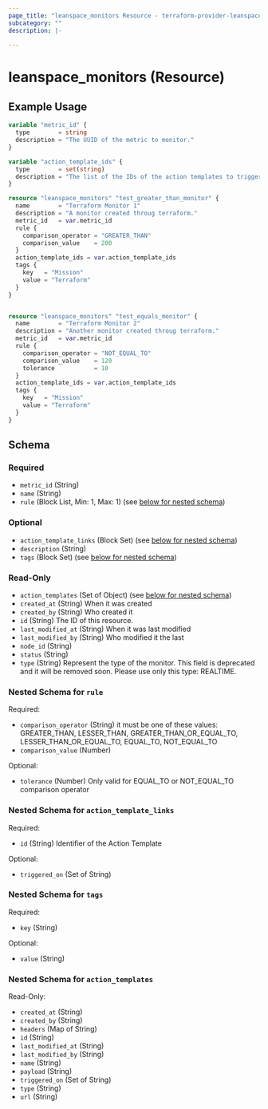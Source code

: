 ```yaml
---
page_title: "leanspace_monitors Resource - terraform-provider-leanspace"
subcategory: ""
description: |-
  
---
```


# leanspace_monitors (Resource)



## Example Usage

```terraform
variable "metric_id" {
  type        = string
  description = "The UUID of the metric to monitor."
}

variable "action_template_ids" {
  type        = set(string)
  description = "The list of the IDs of the action templates to trigger with these monitors."
}

resource "leanspace_monitors" "test_greater_than_monitor" {
  name        = "Terraform Monitor 1"
  description = "A monitor created throug terraform."
  metric_id   = var.metric_id
  rule {
    comparison_operator = "GREATER_THAN"
    comparison_value    = 200
  }
  action_template_ids = var.action_template_ids
  tags {
    key   = "Mission"
    value = "Terraform"
  }
}


resource "leanspace_monitors" "test_equals_monitor" {
  name        = "Terraform Monitor 2"
  description = "Another monitor created throug terraform."
  metric_id   = var.metric_id
  rule {
    comparison_operator = "NOT_EQUAL_TO"
    comparison_value    = 120
    tolerance           = 10
  }
  action_template_ids = var.action_template_ids
  tags {
    key   = "Mission"
    value = "Terraform"
  }
}
```

<!-- schema generated by tfplugindocs -->
## Schema

### Required

- `metric_id` (String)
- `name` (String)
- `rule` (Block List, Min: 1, Max: 1) (see [below for nested schema](#nestedblock--rule))

### Optional

- `action_template_links` (Block Set) (see [below for nested schema](#nestedblock--action_template_links))
- `description` (String)
- `tags` (Block Set) (see [below for nested schema](#nestedblock--tags))

### Read-Only

- `action_templates` (Set of Object) (see [below for nested schema](#nestedatt--action_templates))
- `created_at` (String) When it was created
- `created_by` (String) Who created it
- `id` (String) The ID of this resource.
- `last_modified_at` (String) When it was last modified
- `last_modified_by` (String) Who modified it the last
- `node_id` (String)
- `status` (String)
- `type` (String) Represent the type of the monitor. This field is deprecated and it will be removed soon. Please use only this type: REALTIME.

<a id="nestedblock--rule"></a>
### Nested Schema for `rule`

Required:

- `comparison_operator` (String) it must be one of these values: GREATER_THAN, LESSER_THAN, GREATER_THAN_OR_EQUAL_TO, LESSER_THAN_OR_EQUAL_TO, EQUAL_TO, NOT_EQUAL_TO
- `comparison_value` (Number)

Optional:

- `tolerance` (Number) Only valid for EQUAL_TO or NOT_EQUAL_TO comparison operator


<a id="nestedblock--action_template_links"></a>
### Nested Schema for `action_template_links`

Required:

- `id` (String) Identifier of the Action Template

Optional:

- `triggered_on` (Set of String)


<a id="nestedblock--tags"></a>
### Nested Schema for `tags`

Required:

- `key` (String)

Optional:

- `value` (String)


<a id="nestedatt--action_templates"></a>
### Nested Schema for `action_templates`

Read-Only:

- `created_at` (String)
- `created_by` (String)
- `headers` (Map of String)
- `id` (String)
- `last_modified_at` (String)
- `last_modified_by` (String)
- `name` (String)
- `payload` (String)
- `triggered_on` (Set of String)
- `type` (String)
- `url` (String)
